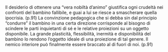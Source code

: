 Il desiderio di ottenere una “vera nobiltà d’animo” giustifica ogni crudeltà nei confronti del bambino fallibile, e guai a lui se riesce a smascherare quella ipocrisia. (p.91)
La convinzione pedagogica che si debba sin dal principio “condurre” il bambino in una certa direzione corrisponde al bisogno di scindere le parti inquietanti di sé e le relative proiezioni su un oggetto disponibile. La grande plasticità, flessibilità, inermità e disponibilità del bambino lo rendono l’oggetto ideale di una proiezione di tal genere. Il nemico interiore può finalmente essere braccato al di fuori di noi. (p.91)